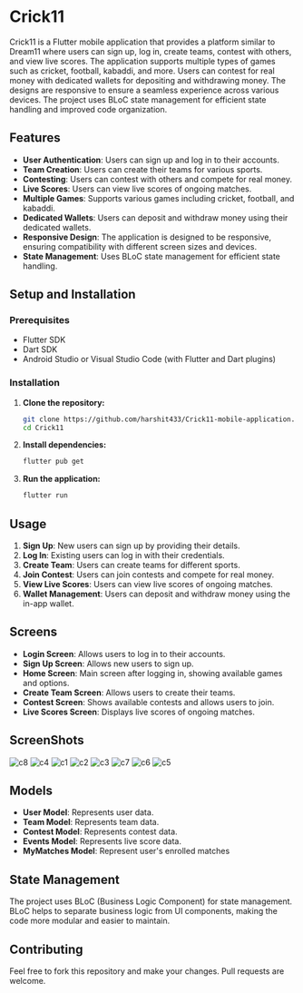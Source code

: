 # Crick11

Crick11 is a Flutter mobile application that provides a platform similar to Dream11 where users can sign up, log in, create teams, contest with others, and view live scores. The application supports multiple types of games such as cricket, football, kabaddi, and more. Users can contest for real money with dedicated wallets for depositing and withdrawing money. The designs are responsive to ensure a seamless experience across various devices. The project uses BLoC state management for efficient state handling and improved code organization.

## Features

- **User Authentication**: Users can sign up and log in to their accounts.
- **Team Creation**: Users can create their teams for various sports.
- **Contesting**: Users can contest with others and compete for real money.
- **Live Scores**: Users can view live scores of ongoing matches.
- **Multiple Games**: Supports various games including cricket, football, and kabaddi.
- **Dedicated Wallets**: Users can deposit and withdraw money using their dedicated wallets.
- **Responsive Design**: The application is designed to be responsive, ensuring compatibility with different screen sizes and devices.
- **State Management**: Uses BLoC state management for efficient state handling.

## Setup and Installation

### Prerequisites

- Flutter SDK
- Dart SDK
- Android Studio or Visual Studio Code (with Flutter and Dart plugins)

### Installation

1. **Clone the repository:**
   ```bash
   git clone https://github.com/harshit433/Crick11-mobile-application.git
   cd Crick11
   ```

2. **Install dependencies:**
   ```bash
   flutter pub get
   ```

3. **Run the application:**
   ```bash
   flutter run
   ```

## Usage

1. **Sign Up**: New users can sign up by providing their details.
2. **Log In**: Existing users can log in with their credentials.
3. **Create Team**: Users can create teams for different sports.
4. **Join Contest**: Users can join contests and compete for real money.
5. **View Live Scores**: Users can view live scores of ongoing matches.
6. **Wallet Management**: Users can deposit and withdraw money using the in-app wallet.

## Screens

- **Login Screen**: Allows users to log in to their accounts.
- **Sign Up Screen**: Allows new users to sign up.
- **Home Screen**: Main screen after logging in, showing available games and options.
- **Create Team Screen**: Allows users to create their teams.
- **Contest Screen**: Shows available contests and allows users to join.
- **Live Scores Screen**: Displays live scores of ongoing matches.

## ScreenShots
![c8](https://github.com/user-attachments/assets/d8d2dcbe-0227-491e-8ee6-0c5a9702a579)
![c4](https://github.com/user-attachments/assets/6f36c404-1cf3-4b6b-a334-d7f9a4adbebf)
![c1](https://github.com/user-attachments/assets/6f2fd5de-29d4-4eaa-a1af-2bfe28deac72)
![c2](https://github.com/user-attachments/assets/46e13a39-8f55-483a-b254-bca375ac0a9b)
![c3](https://github.com/user-attachments/assets/10604bb4-8d7f-495d-b10d-7c79fa9d529c)
![c7](https://github.com/user-attachments/assets/56a2ef6b-13b6-48ea-a504-009b8dc3b160)
![c6](https://github.com/user-attachments/assets/1ff393c1-eaf4-404d-927a-8b06d9ca318a)
![c5](https://github.com/user-attachments/assets/1b90bf96-387c-4613-9dda-77067ffc8ad1)


## Models

- **User Model**: Represents user data.
- **Team Model**: Represents team data.
- **Contest Model**: Represents contest data.
- **Events Model**: Represents live score data.
- **MyMatches Model**: Represent user's enrolled matches


## State Management

The project uses BLoC (Business Logic Component) for state management. BLoC helps to separate business logic from UI components, making the code more modular and easier to maintain.

## Contributing

Feel free to fork this repository and make your changes. Pull requests are welcome.
